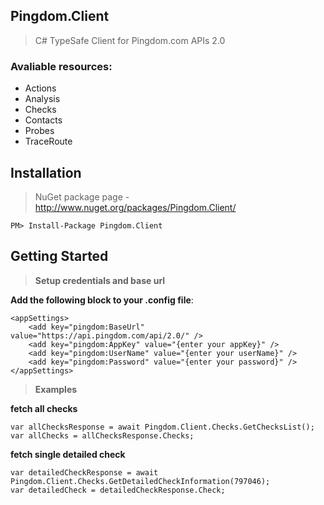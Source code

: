 ## Pingdom.Client

> C# TypeSafe Client for Pingdom.com APIs 2.0

### Avaliable resources:
- Actions
- Analysis
- Checks
- Contacts
- Probes
- TraceRoute

## Installation
> NuGet package page - http://www.nuget.org/packages/Pingdom.Client/

	PM> Install-Package Pingdom.Client

## Getting Started

> __Setup credentials and base url__

**Add the following block to your .config file**:

	<appSettings>
		<add key="pingdom:BaseUrl" value="https://api.pingdom.com/api/2.0/" />
		<add key="pingdom:AppKey" value="{enter your appKey}" />
		<add key="pingdom:UserName" value="{enter your userName}" />
		<add key="pingdom:Password" value="{enter your password}" />
	</appSettings>

> __Examples__

__fetch all checks__
	
	var allChecksResponse = await Pingdom.Client.Checks.GetChecksList();
	var allChecks = allChecksResponse.Checks;


__fetch single detailed check__

	var detailedCheckResponse = await Pingdom.Client.Checks.GetDetailedCheckInformation(797046);
	var detailedCheck = detailedCheckResponse.Check;
